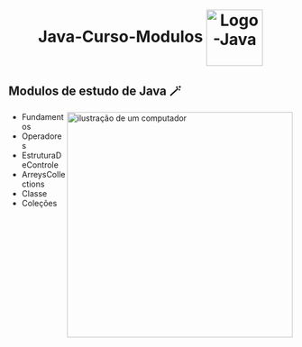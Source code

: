 <h1  align="center">
  Java-Curso-Modulos 
  <img align="center" alt="Logo-Java" height="100" width="100"  src="https://cdn.jsdelivr.net/gh/devicons/devicon/icons/java/java-original-wordmark.svg"/> 
</h1>  


<h2 align="left">Modulos de estudo de Java 🪄</h2>  
<p>
  
 <img src="https://encurtador.com.br/kpzVY" alt="ilustração de um computador" min-width="400px" max-width="400px" width="400px" align="right">
 
  - Fundamentos
  - Operadores
  - EstruturaDeControle
  - ArreysCollections
  - Classe
  - Coleções

  
  
 
</p>

